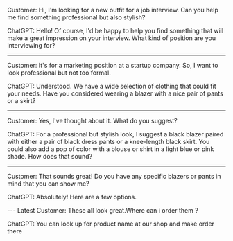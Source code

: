 Customer: Hi, I'm looking for a new outfit for a job interview. Can you help me find something professional but also stylish?

ChatGPT: Hello! Of course, I'd be happy to help you find something that will make a great impression on your interview. What kind of position are you interviewing for?

---
Customer: It's for a marketing position at a startup company. So, I want to look professional but not too formal.

ChatGPT: Understood. We have a wide selection of clothing that could fit your needs. Have you considered wearing a blazer with a nice pair of pants or a skirt?

---
Customer: Yes, I've thought about it. What do you suggest?

ChatGPT: For a professional but stylish look, I suggest a black blazer paired with either a pair of black dress pants or a knee-length black skirt. You could also add a pop of color with a blouse or shirt in a light blue or pink shade. How does that sound?

---
Customer: That sounds great! Do you have any specific blazers or pants in mind that you can show me?

ChatGPT: Absolutely! Here are a few options. 

--- Latest
Customer: These all look great.Where can i order them ? 

ChatGPT: You can look up for product name at our shop <link> and make order there 
